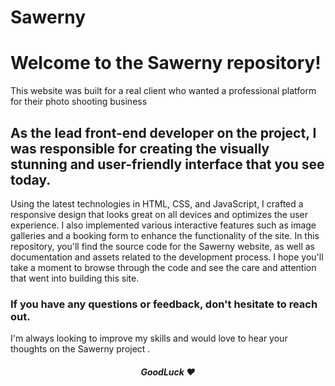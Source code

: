 # Sawerny
# Welcome to the Sawerny repository!
This website was built for a real client who wanted a professional platform for their photo shooting business
## As the lead front-end developer on the project, I was responsible for creating the visually stunning and user-friendly interface that you see today.
Using the latest technologies in HTML, CSS, and JavaScript, I crafted a responsive design that looks great on all devices and optimizes the user experience. I also implemented various interactive features such as image galleries and a booking form to enhance the functionality of the site.
In this repository, you'll find the source code for the Sawerny website, as well as documentation and assets related to the development process. I hope you'll take a moment to browse through the code and see the care and attention that went into building this site.
### If you have any questions or feedback, don't hesitate to reach out. 
I'm always looking to improve my skills and would love to hear your thoughts on the Sawerny project .
<h5 align="center">GoodLuck ❤</h6>
